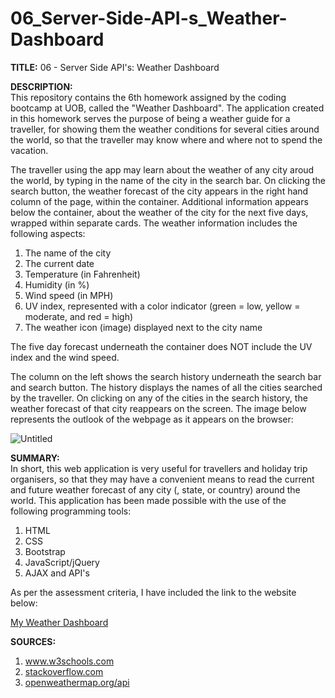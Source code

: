 # 06_Server-Side-API-s_Weather-Dashboard

<b>TITLE:</b>
06 - Server Side API's: Weather Dashboard

<b>DESCRIPTION:</b><br>
This repository contains the 6th homework assigned by the coding bootcamp at UOB, called the "Weather Dashboard". The application created in this homework serves the purpose of being a weather guide for a traveller, for showing them the weather conditions for several cities around the world, so that the traveller may know where and where not to spend the vacation.

The traveller using the app may learn about the weather of any city aroud the world, by typing in the name of the city in the search bar. On clicking the search button, the weather forecast of the city appears in the right hand column of the page, within the container. Additional information appears below the container, about the weather of the city for the next five days, wrapped within separate cards. The weather information includes the following aspects:

1. The name of the city
2. The current date
3. Temperature (in Fahrenheit)
4. Humidity (in %)
5. Wind speed (in MPH)
6. UV index, represented with a color indicator (green = low, yellow = moderate, and red = high)
7. The weather icon (image) displayed next to the city name

The five day forecast underneath the container does NOT include the UV index and the wind speed.

The column on the left shows the search history underneath the search bar and search button. The history displays the names of all the cities searched by the traveller. On clicking on any of the cities in the search history, the weather forecast of that city reappears on the screen. The image below represents the outlook of the webpage as it appears on the browser:

![Untitled](https://user-images.githubusercontent.com/73832871/105614221-f37b1a80-5dbf-11eb-8ae4-2f77e3332c6e.png)

<b>SUMMARY:</b><br>
In short, this web application is very useful for travellers and holiday trip organisers, so that they may have a convenient means to read the current and future weather forecast of any city (, state, or country) around the world. This application has been made possible with the use of the following programming tools:

1. HTML
2. CSS
3. Bootstrap
4. JavaScript/jQuery
5. AJAX and API's

As per the assessment criteria, I have included the link to the website below:

<a href="https://maryum97.github.io/06_Server-Side-API-s_Weather-Dashboard/" target="_blank">My Weather Dashboard</a>

<b>SOURCES:</b>
1. <a href="https://www.w3schools.com/" target="_blank">www.w3schools.com</a>
2. <a href="https://stackoverflow.com/" target="_blank">stackoverflow.com</a>
3. <a href="https://openweathermap.org/api" target="_blank">openweathermap.org/api</a>